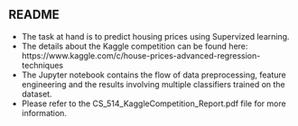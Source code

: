 README
------
<ul>
  <li>The task at hand is to predict housing prices using Supervized learning.</li>
  <li>The details about the Kaggle competition can be found here: https://www.kaggle.com/c/house-prices-advanced-regression-techniques</li>
  <li>The Jupyter notebook contains the flow of data preprocessing, feature engineering and the results involving multiple classifiers trained on the dataset.</li>
  <li>Please refer to the CS_514_KaggleCompetition_Report.pdf file for more information.</li>
</ul>
